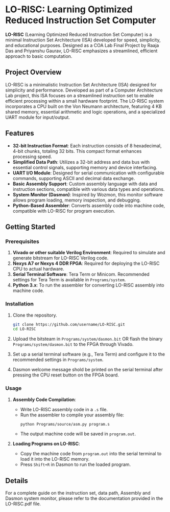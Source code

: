 # LO-RISC: Learning Optimized Reduced Instruction Set Computer

**LO-RISC** (Learning Optimized Reduced Instruction Set Computer) is a minimal Instruction Set Architecture (ISA) developed for speed, simplicity, and educational purposes. Designed as a COA Lab Final Project by Raaja Das and Priyanshu Gaurav, LO-RISC emphasizes a streamlined, efficient approach to basic computation.

## Project Overview

LO-RISC is a minimalistic Instruction Set Architecture (ISA) designed for simplicity and performance. Developed as part of a Computer Architecture Lab project, this ISA focuses on a streamlined instruction set to enable efficient processing within a small hardware footprint. The LO-RISC system incorporates a CPU built on the Von Neumann architecture, featuring 4 KB shared memory, essential arithmetic and logic operations, and a specialized UART module for input/output.

## Features

- **32-bit Instruction Format**: Each instruction consists of 8 hexadecimal, 4-bit chunks, totaling 32 bits. This compact format enhances processing speed.
- **Simplified Data Path**: Utilizes a 32-bit address and data bus with essential control signals, supporting memory and device interfacing.
- **UART I/O Module**: Designed for serial communication with configurable commands, supporting ASCII and decimal data exchange.
- **Basic Assembly Support**: Custom assembly language with data and instruction sections, compatible with various data types and operations.
- **System Monitor (Dasmon)**: Inspired by Wozmon, this monitor software allows program loading, memory inspection, and debugging.
- **Python-Based Assembler**: Converts assembly code into machine code, compatible with LO-RISC for program execution.

## Getting Started

### Prerequisites

1. **Vivado or other suitable Verilog Environment**: Required to simulate and generate bitstream for LO-RISC Verilog code.
2. **Nexys A7 or Nexys 4 DDR FPGA**: Required for deploying the LO-RISC CPU to actual hardware.
3. **Serial Terminal Software**: Tera Term or Minicom. Recommended settings for Tera Term is available in `Programs/system`.
4. **Python 3.x**: To run the assembler for converting LO-RISC assembly into machine code.

### Installation

1. Clone the repository.
   ```bash
   git clone https://github.com/username/LO-RISC.git
   cd LO-RISC
   ```
   
3. Upload the bitsteam in `Programs/system/dasmon.bit` OR flash the binary `Programs/system/dasmon.bit` to the FPGA through Vivado.

4. Set up a serial terminal software (e.g., Tera Term) and configure it to the recommended settings in `Programs/system`.

5. Dasmon welcome message shold be printed on the serial terminal after pressing the CPU reset button on the FPGA board.

### Usage

1. **Assembly Code Compilation**:
   - Write LO-RISC assembly code in a `.s` file.
   - Run the assembler to compile your assembly file:
     ```bash
     python Programs/source/asm.py program.s
     ```
   - The output machine code will be saved in `program.out`.

2. **Loading Programs on LO-RISC**:
   - Copy the machine code from `program.out` into the serial terminal to load it into the LO-RISC memory.
   - Press `Shift+R` in Dasmon to run the loaded program.

## Details

For a complete guide on the instruction set, data path, Assembly and Dasmon system monitor, please refer to the documentation provided in the LO-RISC.pdf file.
